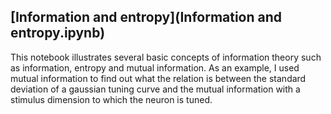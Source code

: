 ## [Information and entropy](Information and entropy.ipynb)

This notebook illustrates several basic concepts of information theory such as information, entropy and mutual information. As an example, I used mutual information to find out what the relation is between the standard deviation of a gaussian tuning curve and the mutual information with a stimulus dimension to which the neuron is tuned.